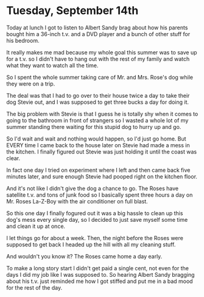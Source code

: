# Tuesday, September 14th

Today at lunch I got to listen to Albert Sandy brag about how his parents bought him a 36-inch t.v. and a DVD player and a bunch of other stuff for his bedroom.

It really makes me mad because my whole goal this summer was to save up for a t.v. so I didn't have to hang out with the rest of my family and watch what they want to watch all the time.

So I spent the whole summer taking care of Mr. and Mrs. Rose's dog while they were on a trip.

The deal was that I had to go over to their house twice a day to take their dog Stevie out, and I was supposed to get three bucks a day for doing it.

The big problem with Stevie is that I guess he is totally shy when it comes to going to the bathroom in front of strangers so I wasted a whole lot of my summer standing there waiting for this stupid dog to hurry up and go.

So I'd wait and wait and nothing would happen, so I'd just go home. But EVERY time I came back to the house later on Stevie had made a mess in the kitchen. I finally figured out Stevie was just holding it until the coast was clear.

In fact one day I tried on experiment where I left and then came back five minutes later, and sure enough Stevie had pooped right on the kitchen floor.

And it's not like I didn't give the dog a chance to go. The Roses have satellite t.v. and tons of junk food so I basically spent three hours a day on Mr. Roses La-Z-Boy with the air conditioner on full blast.

So this one day I finally fogured out it was a big hassle to clean up this dog's mess every single day, so I decided to just save myself some time and clean it up at once.

I let things go for about a week. Then, the night before the Roses were supposed to get back I headed up the hill with all my cleaning stuff.

And wouldn't you know it? The Roses came home a day early.

To make a long story start I didn't get paid a single cent, not even for the days I did my job like I was supposed to. So hearing Albert Sandy bragging about his t.v. just reminded me how I got stiffed and put me in a bad mood for the rest of the day.



































